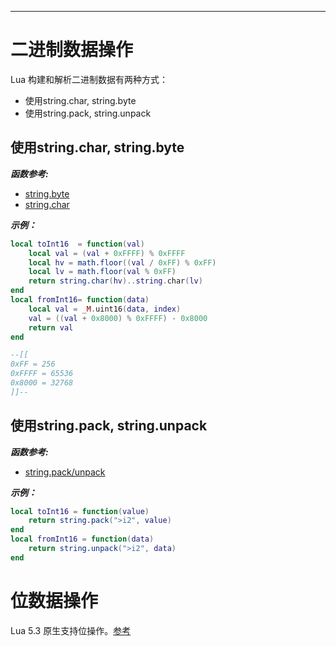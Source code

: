 
---

# 二进制数据操作

Lua 构建和解析二进制数据有两种方式：

* 使用string.char, string.byte
* 使用string.pack, string.unpack


## 使用string.char, string.byte

***函数参考:***
* [string.byte](http://www.lua.org/manual/5.3/manual.html#pdf-string.byte)
* [string.char](http://www.lua.org/manual/5.3/manual.html#pdf-string.char)


***示例：***

```lua
local toInt16  = function(val)
    local val = (val + 0xFFFF) % 0xFFFF
    local hv = math.floor((val / 0xFF) % 0xFF) 
    local lv = math.floor(val % 0xFF)
    return string.char(hv)..string.char(lv)
end
local fromInt16= function(data)
    local val = _M.uint16(data, index)
    val = ((val + 0x8000) % 0xFFFF) - 0x8000
    return val
end

--[[
0xFF = 256
0xFFFF = 65536
0x8000 = 32768
]]--

```


## 使用string.pack, string.unpack

***函数参考:***
* [string.pack/unpack](http://www.lua.org/manual/5.3/manual.html#6.4.2)


***示例：***

```lua
local toInt16 = function(value)
    return string.pack(">i2", value)
end
local fromInt16 = function(data)
    return string.unpack(">i2", data)
end
```

# 位数据操作

Lua 5.3 原生支持位操作。[参考](http://www.lua.org/manual/5.3/manual.html#3.4.2)

